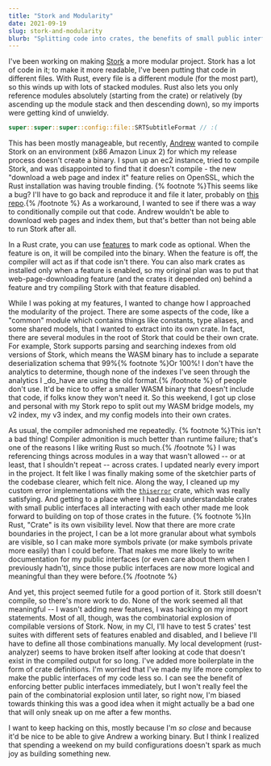 ```yaml
---
title: "Stork and Modularity"
date: 2021-09-19
slug: stork-and-modularity
blurb: "Splitting code into crates, the benefits of small public interface, and a combinatorial explosion."
---
```


I've been working on making [Stork](https://stork-search.net) a more modular project. Stork has a lot of code in it; to make it more readable, I've been putting that code in different files. With Rust, every file is a different module (for the most part), so this winds up with lots of stacked modules. Rust also lets you only reference modules absolutely (starting from the crate) or relatively (by ascending up the module stack and then descending down), so my imports were getting kind of unwieldy.

```rust
super::super::super::config::file::SRTSubtitleFormat // :(
```

This has been mostly manageable, but recently, [Andrew](https://healeycodes.com) wanted to compile Stork on an environment (x86 Amazon Linux 2) for which my release process doesn't create a binary. I spun up an ec2 instance, tried to compile Stork, and was disappointed to find that it doesn't compile - the new "download a web page and index it" feature relies on OpenSSL, which the Rust installation was having trouble finding. {% footnote %}This seems like a bug? I'll have to go back and reproduce it and file it later, probably on [this repo](https://github.com/sfackler/rust-openssl).{% /footnote %} As a workaround, I wanted to see if there was a way to conditionally compile out that code. Andrew wouldn't be able to download web pages and index them, but that's better than not being able to run Stork after all.

In a Rust crate, you can use [features](https://doc.rust-lang.org/cargo/reference/features.html) to mark code as optional. When the feature is on, it will be compiled into the binary. When the feature is off, the compiler will act as if that code isn't there. You can also mark crates as installed only when a feature is enabled, so my original plan was to put that web-page-downloading feature (and the crates it depended on) behind a feature and try compiling Stork with that feature disabled.

While I was poking at my features, I wanted to change how I approached the modularity of the project. There are some aspects of the code, like a "common" module which contains things like constants, type aliases, and some shared models, that I wanted to extract into its own crate. In fact, there are several modules in the root of Stork that could be their own crate. For example, Stork supports parsing and searching indexes from old versions of Stork, which means the WASM binary has to include a separate deserialization schema that 99%{% footnote %}Or 100%! I don't have the analytics to determine, though none of the indexes I've seen through the analytics I \_do_have are using the old format.{% /footnote %} of people don't use. It'd be nice to offer a smaller WASM binary that doesn't include that code, if folks know they won't need it. So this weekend, I got up close and personal with my Stork repo to split out my WASM bridge models, my v2 index, my v3 index, and my config models into their own crates.

As usual, the compiler admonished me repeatedly. {% footnote %}This isn't a bad thing! Compiler admonition is much better than runtime failure; that's one of the reasons I like writing Rust so much.{% /footnote %} I was referencing things across modules in a way that wasn't allowed -- or at least, that I shouldn't repeat -- across crates. I updated nearly every import in the project. It felt like I was finally making some of the sketchier parts of the codebase clearer, which felt nice. Along the way, I cleaned up my custom error implementations with the [`thiserror`](https://github.com/dtolnay/thiserror) crate, which was really satisfying. And getting to a place where I had easily understandable crates with small public interfaces all interacting with each other made me look forward to building on top of those crates in the future. {% footnote %}In Rust, "Crate" is its own visibility level. Now that there are more crate boundaries in the project, I can be a lot more granular about what symbols are visible, so I can make more symbols private (or make symbols private more easily) than I could before. That makes me more likely to write documentation for my public interfaces (or even care about them when I previously hadn't), since those public interfaces are now more logical and meaningful than they were before.{% /footnote %}

And yet, this project seemed futile for a good portion of it. Stork still doesn't compile, so there's more work to do. None of the work seemed all that meaningful -- I wasn't adding new features, I was hacking on my import statements. Most of all, though, was the combinatorial explosion of compilable versions of Stork. Now, in my CI, I'll have to test 5 crates' test suites with different sets of features enabled and disabled, and I believe I'll have to define all those combinations manually. My local development (rust-analyzer) seems to have broken itself after looking at code that doesn't exist in the compiled output for so long. I've added more boilerplate in the form of crate definitions. I'm worried that I've made my life more complex to make the public interfaces of my code less so. I can see the benefit of enforcing better public interfaces immediately, but I won't really feel the pain of the combinatorial explosion until later, so right now, I'm biased towards thinking this was a good idea when it might actually be a bad one that will only sneak up on me after a few months.

I want to keep hacking on this, mostly because I'm _so close_ and because it'd be nice to be able to give Andrew a working binary. But I think I realized that spending a weekend on my build configurations doesn't spark as much joy as building something new.
